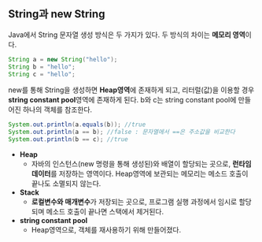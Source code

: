 ## String과 new String

Java에서 String 문자열 생성 방식은 두 가지가 있다.
두 방식의 차이는 **메모리 영역**이다.

```java
String a = new String("hello");
String b = "hello";
String c = "hello";
```

new를 통해 String을 생성하면 **Heap영역**에 존재하게 되고, 리터럴(값)을 이용할 경우 **string constant pool**영역에 존재하게 된다.
b와 c는 string constant pool에 만들어진 하나의 객체를 참조한다. 

```java
System.out.println(a.equals(b)); //true
System.out.println(a == b); //false : 문자열에서 ==은 주소값을 비교한다
System.out.println(b == c); //true
```

- **Heap** 
  - 자바의 인스턴스(new 명령을 통해 생성된)와 배열이 할당되는 곳으로, **런타임 데이터**를 저장하는 영역이다. Heap영역에 보관되는 메모리는 메소드 호출이 끝나도 소멸되지 않는다.
- **Stack** 
  - **로컬변수와 매개변수**가 저장되는 곳으로, 프로그램 실행 과정에서 임시로 할당되며 메소드 호출이 끝나면 스택에서 제거된다.
- **string constant pool**
  - Heap영역으로, 객체를 재사용하기 위해 만들어졌다.
